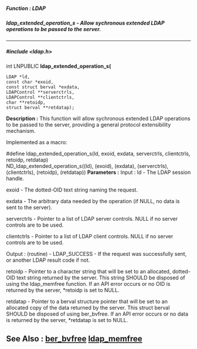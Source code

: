 ##### Function : LDAP
##### ldap_extended_operation_s - Allow sychronous extended LDAP operations to be passed to the server.
---
##### #include <ldap.h>
int LNPUBLIC **ldap_extended_operation_s(**

	LDAP *ld,
	const char *exoid,
	const struct berval *exdata,
	LDAPControl **serverctrls,
	LDAPControl **clientctrls,
	char **retoidp,
	struct berval **retdatap);
**Description :**
This function will allow sychronous extended LDAP operations to be passed to 
the server, providing a general protocol extensibility mechanism.

Implemented as a macro:

#define ldap_extended_operation_s(ld, exoid, exdata, serverctrls, clientctrls, 
retoidp, retdatap) \
         ND_ldap_extended_operation_s((ld), (exoid), (exdata), (serverctrls), 
(clientctrls), (retoidp), (retdatap))
**Parameters :**
Input :
ld  -  The LDAP session handle.

exoid  -  The dotted-OID text string naming the request.

exdata  -  The arbitrary data needed by the operation (if NULL, no data is sent to the server).

serverctrls  -  Pointer to a list of LDAP server controls.  NULL if no server controls are to be used.

clientctrls  -  Pointer to a list of LDAP client controls.  NULL if no server controls are to be used.

Output :
(routine)  -  LDAP_SUCCESS  - If the request was successfully sent, or another LDAP result code if not.


retoidp  -  Pointer to a character string that will be set to an allocated, dotted-OID text string returned by the server.  This string SHOULD be disposed of using the ldap_memfree function.  If an API error occurs or no OID is returned by the server, *retoidp is set to NULL.

retdatap  -  Pointer to a berval structure pointer that will be set to an allocated copy of the data returned by the server.  This struct berval SHOULD be disposed of using ber_bvfree.  If an API error occurs or no data is returned by the server, *retdatap is set to NULL.

**See Also :**
[ber_bvfree](D:/md_files/ber_bvfree.md)
[ldap_memfree](D:/md_files/ldap_memfree.md)
---
